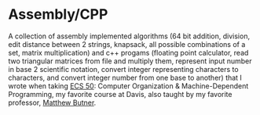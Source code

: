 # Assembly/CPP

A collection of assembly implemented algorithms (64 bit addition, division, edit distance between 2 strings, knapsack, all possible combinations of a set, matrix multiplication) and c++ progams (floating point calculator, read two triangular matrices from file and multiply them, represent input number in base 2 scientific notation, convert integer representing characters to characters, and convert integer number from one base to another) that I wrote when taking [ECS 50](https://cs.ucdavis.edu/schedules-classes/ecs-050-computer-organization-machine-dependent-programming): Computer Organization & Machine-Dependent Programming, my favorite course at Davis, also taught by my favorite professor, [Matthew Butner](https://medium.com/@HackDavis/professor-talk-matthew-butner-7c1b1f496baa).
